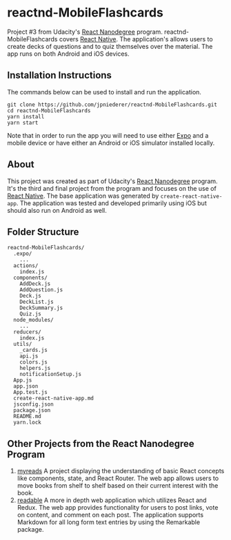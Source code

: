 # reactnd-MobileFlashcards
Project #3 from Udacity's [React Nanodegree][rnd] program. reactnd-MobileFlashcards covers [React Native][native]. The application's allows users to create decks of questions and to quiz themselves over the material. The app runs on both Android and iOS devices.

## Installation Instructions
The commands below can be used to install and run the application.
```
git clone https://github.com/jpniederer/reactnd-MobileFlashcards.git
cd reactnd-MobileFlashcards
yarn install
yarn start
```

Note that in order to run the app you will need to use either [Expo][ex] and a mobile device or have either an Android or iOS simulator installed locally.

## About
This project was created as part of Udacity's [React Nanodegree][rnd] program. It's the third and final project from the program and focuses on the use of [React Native][native]. The base application was generated by `create-react-native-app`. The application was tested and developed primarily using iOS but should also run on Android as well.

## Folder Structure
```
reactnd-MobileFlashcards/
  .expo/
    ...
  actions/
    index.js
  components/
    AddDeck.js
    AddQuestion.js
    Deck.js
    DeckList.js
    DeckSummary.js
    Quiz.js
  node_modules/
    ...
  reducers/
    index.js
  utils/
    _cards.js
    api.js
    colors.js
    helpers.js
    notificationSetup.js
  App.js
  app.json
  App.test.js
  create-react-native-app.md
  jsconfig.json
  package.json
  README.md
  yarn.lock
```

## Other Projects from the React Nanodegree Program
  1. [myreads][my]
    A project displaying the understanding of basic React concepts like components, state, and React Router. The web app allows users to move books from shelf to shelf based on their current interest with the book.
  2. [readable][read]
    A more in depth web application which utilizes React and Redux. The web app provides functionality for users to post links, vote on content, and comment on each post. The application supports Markdown for all long form text entries by using the Remarkable package.

[my]: https://github.com/jpniederer/myreads
[read]: https://github.com/jpniederer/readable
[rnd]: https://www.udacity.com/course/react-nanodegree--nd019
[ex]: https://expo.io/
[native]: https://facebook.github.io/react-native/